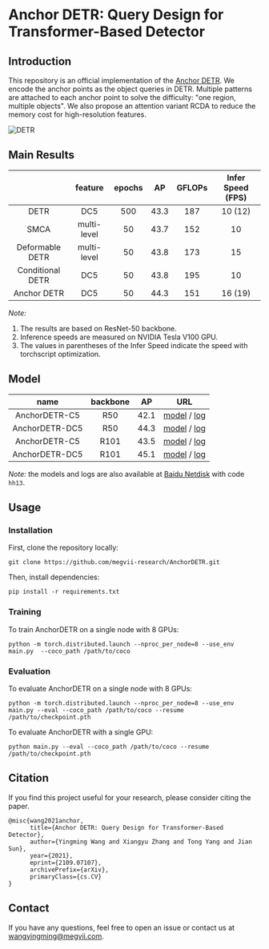 **Anchor DETR**: Query Design for Transformer-Based Detector
========


## Introduction
This repository is an official implementation of the [Anchor DETR](https://arxiv.org/abs/2109.07107).
We encode the anchor points as the object queries in DETR.
Multiple patterns are attached to each anchor point to solve the difficulty: "one region, multiple objects".
We also propose an attention variant RCDA to reduce the memory cost for high-resolution features.


![DETR](.github/pipeline.png)


## Main Results



|                    | feature       |  epochs |  AP     |  GFLOPs  | Infer Speed (FPS) |
|:------------------:|:-------------:|:-------:|:-------:|:--------:|:-----------------:|
| DETR               |  DC5          |  500    |  43.3   |  187     | 10 (12)           |
| SMCA               |  multi-level  |  50     |  43.7   |  152     | 10                |
| Deformable DETR    |  multi-level  |  50     |  43.8   |  173     | 15                |
| Conditional DETR   |  DC5          |  50     |  43.8   |  195     | 10                |
| Anchor DETR        |  DC5          |  50     |  44.3   |  151     | 16 (19)           |


*Note:*
1. The results are based on ResNet-50 backbone.
2. Inference speeds are measured on NVIDIA Tesla V100 GPU.
3. The values in parentheses of the Infer Speed indicate the speed with torchscript optimization.


## Model
| name             | backbone  |  AP     |  URL  |
|:----------------:|:---------:|:-------:|:-----:|
| AnchorDETR-C5    |  R50      |  42.1   | [model](https://drive.google.com/file/d/1ktLJyw4PGdaXkOn61W537Z67WHcttXDs/view?usp=sharing) / [log](https://drive.google.com/file/d/1CoEUzs6pxYw-z1ew04qC1jFJwVjdDlPv/view?usp=sharing) |
| AnchorDETR-DC5   |  R50      |  44.3   | [model](https://drive.google.com/file/d/1lJZWdIlHj6KKmAdU28Y01tTyO0hc6Jxs/view?usp=sharing) / [log](https://drive.google.com/file/d/1ywmE02P7ORj_1HQOR2lYW11kfuqX00v-/view?usp=sharing) |
| AnchorDETR-C5    |  R101     |  43.5   | [model](https://drive.google.com/file/d/1eBLYzlKWwSF_RRcfjgRXqIplRKetsvtg/view?usp=sharing) / [log](https://drive.google.com/file/d/1XIDSpYCioYlK5NwdJnbUHQls-PUr_xwi/view?usp=sharing) |
| AnchorDETR-DC5   |  R101     |  45.1   | [model](https://drive.google.com/file/d/1irmZPSALME4Nht3_qhM9WLExDyO9Sj-J/view?usp=sharing) / [log](https://drive.google.com/file/d/1KIIYid8mmoAWX7w6T6VPhORc86STqoXR/view?usp=sharing) |

*Note:* the models and logs are also available at [Baidu Netdisk](https://pan.baidu.com/s/1iB8qtVPb9dWHYgA5z1I4xg) with code `hh13`.

## Usage

### Installation
First, clone the repository locally:
```
git clone https://github.com/megvii-research/AnchorDETR.git
```
Then, install dependencies:
```
pip install -r requirements.txt
```

### Training
To train AnchorDETR on a single node with 8 GPUs:
```
python -m torch.distributed.launch --nproc_per_node=8 --use_env main.py  --coco_path /path/to/coco 
```

### Evaluation
To evaluate AnchorDETR on a single node with 8 GPUs:
```
python -m torch.distributed.launch --nproc_per_node=8 --use_env main.py --eval --coco_path /path/to/coco --resume /path/to/checkpoint.pth 
```

To evaluate AnchorDETR with a single GPU:
```
python main.py --eval --coco_path /path/to/coco --resume /path/to/checkpoint.pth
```


## Citation

If you find this project useful for your research, please consider citing the paper.
```
@misc{wang2021anchor,
      title={Anchor DETR: Query Design for Transformer-Based Detector},
      author={Yingming Wang and Xiangyu Zhang and Tong Yang and Jian Sun},
      year={2021},
      eprint={2109.07107},
      archivePrefix={arXiv},
      primaryClass={cs.CV}
}
```

## Contact
If you have any questions, feel free to open an issue or contact us at wangyingming@megvii.com.